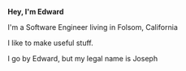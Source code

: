 **Hey, I'm Edward**

I'm a Software Engineer living in Folsom, California

I like to make useful stuff.

I go by Edward, but my legal name is Joseph

